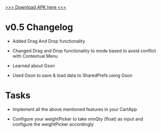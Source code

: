 [>>> Download APK here <<<](https://github.com/lswarnkar1/NAAD-Sessions-Practice/raw/ecom_admin_0.5/app/build/outputs/apk/debug/app-debug.apk)

# v0.5 Changelog

* Added Drag And Drop functionality

* Changed Drag and Drop functionality to mode based to avoid conflict with Contextual Menu

* Learned about Gson

* Used Gson to save & load data to SharedPrefs using Gson



# Tasks

* Implement all the above mentioned features in your CartApp

* Configure your weightPicker to take minQty (float) as input and configure the weightPicker accordingly
